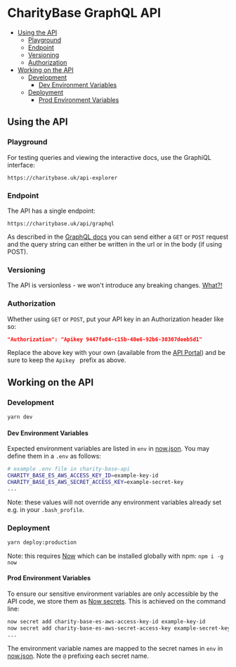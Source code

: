 # CharityBase GraphQL API

* [Using the API](#using-the-api)
  * [Playground](#playground)
  * [Endpoint](#endpoint)
  * [Versioning](#versioning)
  * [Authorization](#authorization)
* [Working on the API](#working-on-the-api)
  * [Development](#development)
    * [Dev Environment Variables](#dev-environment-variables)
  * [Deployment](#development)
    * [Prod Environment Variables](#prod-environment-variables)

## Using the API

### Playground

For testing queries and viewing the interactive docs, use the GraphiQL interface:

```
https://charitybase.uk/api-explorer
```

### Endpoint

The API has a single endpoint:

```
https://charitybase.uk/api/graphql
```

As described in the [GraphQL docs](https://graphql.org/learn/serving-over-http/) you can send either a `GET` or `POST` request and the query string can either be written in the url or in the body (if using POST).

### Versioning

The API is versionless - we won't introduce any breaking changes. [What?!](https://graphql.org/learn/best-practices/#versioning)

### Authorization

Whether using `GET` or `POST`, put your API key in an Authorization header like so:

```json
"Authorization": "Apikey 9447fa04-c15b-40e6-92b6-30307deeb5d1"
```

Replace the above key with your own (available from the [API Portal](https://charitybase.uk/api-portal)) and be sure to keep the `Apikey ` prefix as above.

## Working on the API

### Development

```bash
yarn dev
```

#### Dev Environment Variables
Expected environment variables are listed in `env` in [now.json](./now.json).  You may define them in a `.env` as follows:

```bash
# example .env file in charity-base-api
CHARITY_BASE_ES_AWS_ACCESS_KEY_ID=example-key-id
CHARITY_BASE_ES_AWS_SECRET_ACCESS_KEY=example-secret-key
...
```

Note: these values will not override any environment variables already set e.g. in your `.bash_profile`.


### Deployment

```bash
yarn deploy:production
```

Note: this requires [Now](https://zeit.co/now) which can be installed globally with npm: `npm i -g now`

#### Prod Environment Variables

To ensure our sensitive environment variables are only accessible by the API code, we store them as [Now secrets](https://zeit.co/docs/v2/deployments/environment-variables-and-secrets/).  This is achieved on the command line:

```bash
now secret add charity-base-es-aws-access-key-id example-key-id
now secret add charity-base-es-aws-secret-access-key example-secret-key
...
```

The environment variable names are mapped to the secret names in `env` in [now.json](./now.json).  Note the `@` prefixing each secret name.

